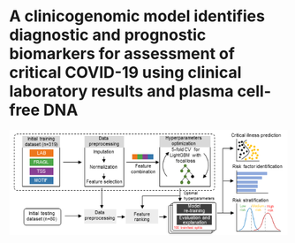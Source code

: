 # A clinicogenomic model identifies diagnostic and prognostic biomarkers for assessment of critical COVID-19 using clinical laboratory results and plasma cell-free DNA 

<img src="./results_plt/Figure.tif">

